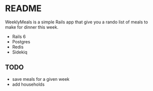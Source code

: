 # README

WeeklyMeals is a simple Rails app that give you a rando list of meals to make for dinner this week.

- Rails 6
- Postgres
- Redis
- Sidekiq

## TODO

- save meals for a given week
- add households
